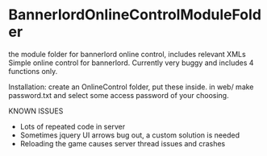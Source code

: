 # BannerlordOnlineControlModuleFolder
the module folder for bannerlord online control, includes relevant XMLs
Simple online control for bannerlord. Currently very buggy and includes 4 functions only.

Installation: 
create an OnlineControl folder, put these inside. in web/ make password.txt and select some access password of your choosing.


KNOWN ISSUES
- Lots of repeated code in server
- Sometimes jquery UI arrows bug out, a custom solution is needed
- Reloading the game causes server thread issues and crashes
